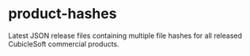 # product-hashes
Latest JSON release files containing multiple file hashes for all released CubicleSoft commercial products.
